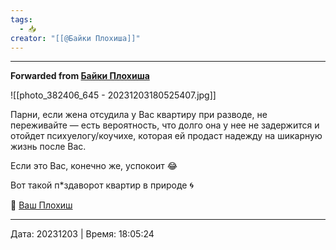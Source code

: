 ```yaml
---
tags:
  - 📥
creator: "[[@Байки Плохиша]]"
---
```



***

**Forwarded from [Байки Плохиша](https://t.me/plohish_channel/33)**

![[photo_382406_645 - 20231203180525407.jpg]]

Парни, если жена отсудила у Вас квартиру при разводе, не переживайте — есть вероятность, что долго она у нее не задержится и отойдет психуелогу/коучихе, которая ей продаст надежду на шикарную жизнь после Вас.

Если это Вас, конечно же, успокоит 😂

Вот такой п*здаворот квартир в природе 🌀

🤝 [Ваш Плохиш](https://t.me/plohish_channel)

---

Дата: 20231203 | Время: 18:05:24

